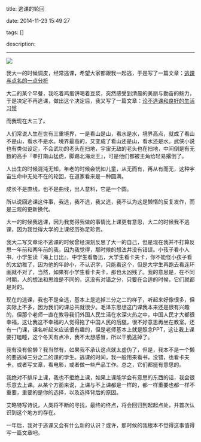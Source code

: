 title: 逃课的轮回

date: 2014-11-23 15:49:27

tags: []

description: 

---
![](http://susefood.u.qiniudn.com/taoke.jpg)

我大一的时候调皮，经常逃课，希望大家都跟我一起逃，于是写了一篇文章：[逃课与点名的一点分析](http://www.wdk.pw/100.html)

大二的某个早餐，我吃着鸡蛋饼喝着豆浆，突然感受到清晨的美丽与勤奋的魅力，于是决定不再逃课，做出这个决定后，我又写了一篇文章：[论不逃课和良好的生活习惯](http://www.wdk.pw/369.html)

而我现在大三了。

人们常说人生在世有三重境界，一是看山是山，看水是水，境界高点，就成了看山不是山，看水不是水。境界最高的，又变成了看山还是山，看水还是水。武侠小说也有类似设定，不会武功的老头在扫地，宇宙无敌的老头也在扫地，中间倒是有无数的高手『拳打南山猛虎，脚踢北海龙王』，可是他们都被主角给轻易撂倒了。

人出生的时候混沌无知，年老的时候会恍如儿童，从无而有，再从有而无，这种宇宙生命中无处不在的轮回，在道家看来是一种圆满。

成长不是直线，也不是曲线，出人意料，它是一个圆。

所以说回逃课这件事，我逃，我不逃，我又逃，我不认为这是懒惰的反复发作，而是三观的更新换代。

大一的时候我逃课，因为我觉得我做的事情比上课更有意思，大二的时候我不逃课，因为我觉得大学的上课经历弥足珍贵。

我大二写文章论不逃课的时候曾经深刻反思了大一的自己，但是现在我并不打算反思一年前和两年前的我，因为我觉得，那时候的想法并没有错误。小孩子看小人书，小学生读『海上日出』，中学生看鲁迅，大学生看卡夫卡，你不能怪小孩子看的太幼稚了，因为他的年龄小，不认识字，只能看这个，但是大学生再跑去看连环画就不对了，当然，如果有小学生看卡夫卡，那也太凶残了。我的意思是，在不同时期，人的想法和思维是不同的，这没有对错之分，只要在合适的时候，它们就都是对的。

现在的逃课，我也不是全逃，基本上是逃掉三分之二的样子，听起来好像很多，但实际上不多，因为我们的课总共就很少。毛泽东思想这门课我本来还是很有兴趣的，但那个老师一直在教导我们外国人民生活在水深火热之中，中国人民才大都很幸福，这让我这不幸福的人觉得拖了中国人民的后腿，很不好意思再坐在教室。还有一门课，课名听起来应该很有趣的，但是老师基本上就是照念PPT，这让我上课要打瞌睡，这个冬天有点冷，我不太想感冒，所以干脆逃掉了。

我有没有偷懒？我当然有，如果我不承认这点就太虚伪了，但是，我本不是一个懒的要逃掉三分之二的课的学生。逃课的时间，我一般用来看书，没错，也看卡夫卡，或者写文章，看电影，或者做一些产品工作。总之，它们都挺有意思的。

我绝对不排斥上课，我也不拒绝上课，如果上课能学会有意思的东西的话，我会很乐意去上课。从某个方面来说，上课与不上课都是一样的，都一样重要也都一样不重要，重要的是你的选择，以及选择背后的原因。

艾略特写诗说，人类将不断的寻找，最终的终点，将会回归到起起点处，并首次认识到这个地方的存在。

一年后，我对于逃课又会有什么新的认识？或许，那时候的我根本不觉得这事值得写一篇文章吧。

 

